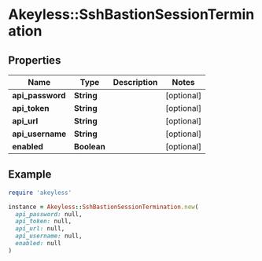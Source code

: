 # Akeyless::SshBastionSessionTermination

## Properties

| Name | Type | Description | Notes |
| ---- | ---- | ----------- | ----- |
| **api_password** | **String** |  | [optional] |
| **api_token** | **String** |  | [optional] |
| **api_url** | **String** |  | [optional] |
| **api_username** | **String** |  | [optional] |
| **enabled** | **Boolean** |  | [optional] |

## Example

```ruby
require 'akeyless'

instance = Akeyless::SshBastionSessionTermination.new(
  api_password: null,
  api_token: null,
  api_url: null,
  api_username: null,
  enabled: null
)
```

